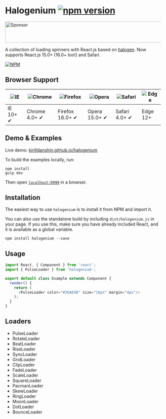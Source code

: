 Halogenium [![npm version](https://badge.fury.io/js/halogenium.svg)](http://badge.fury.io/js/halogenium)
=======

<a target='_blank' rel='nofollow' href='https://app.codesponsor.io/link/ZYz58qDkCKxfZe5cxRvFSjf9/kirillDanshin/halogenium'>
	<img alt='Sponsor' width='888' height='68' src='https://app.codesponsor.io/embed/ZYz58qDkCKxfZe5cxRvFSjf9/kirillDanshin/halogenium.svg' />
</a>

A collection of loading spinners with React.js based on [halogen](https://github.com/yuanyan/halogen). Now supports React.js 15.0+ (16.0+ too!) and Safari.

[![NPM](https://nodei.co/npm/halogenium.png?downloads=true&downloadRank=true&stars=true)](https://nodei.co/npm/halogenium/)

## Browser Support

![IE](https://cdn.rawgit.com/alrra/browser-logos/master/src/archive/internet-explorer_9-11/internet-explorer_9-11_48x48.png) | ![Chrome](https://cdn.rawgit.com/alrra/browser-logos/master/src/chrome/chrome_48x48.png) | ![Firefox](https://cdn.rawgit.com/alrra/browser-logos/master/src/archive/firefox_23-56/firefox_23-56_48x48.png) | ![Opera](https://cdn.rawgit.com/alrra/browser-logos/master/src/opera/opera_48x48.png) | ![Safari](https://cdn.rawgit.com/alrra/browser-logos/master/src/safari/safari_48x48.png) | ![Edge](https://cdn.rawgit.com/alrra/browser-logos/master/src/edge/edge_48x48.png)
--- | --- | --- | --- | --- | --- |
IE 10+ ✔ | Chrome 4.0+ ✔ | Firefox 16.0+ ✔ | Opera 15.0+ ✔ | Safari 4.0+ ✔ | Edge 12+ |

## Demo & Examples

Live demo: [kirilldanshin.github.io/halogenium](http://kirilldanshin.github.io/halogenium/)

To build the examples locally, run:

```
npm install
gulp dev
```

Then open [`localhost:9999`](http://localhost:9999) in a browser.

## Installation

The easiest way to use `halogenium` is to install it from NPM and import it.

You can also use the standalone build by including `dist/halogenium.js` in your page. If you use this, make sure you have already included React, and it is available as a global variable.

```
npm install halogenium --save
```

## Usage

```javascript
import React, { Component } from 'react';
import { PulseLoader } from 'halogenium';

export default class Example extends Component {
  render() {
    return (
      <PulseLoader color="#26A65B" size="16px" margin="4px"/>
    );
  }
}
```

## Loaders

* PulseLoader
* RotateLoader
* BeatLoader
* RiseLoader
* SyncLoader
* GridLoader
* ClipLoader
* FadeLoader
* ScaleLoader
* SquareLoader
* PacmanLoader
* SkewLoader
* RingLoader
* MoonLoader
* DotLoader
* BounceLoader
